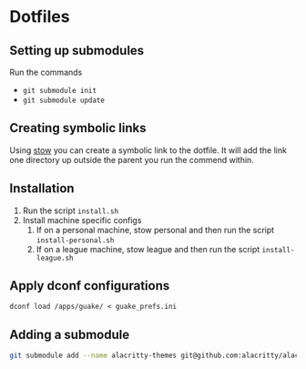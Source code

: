 # Dotfiles

## Setting up submodules

Run the commands

- `git submodule init`
- `git submodule update`

## Creating symbolic links

Using [stow](https://www.gnu.org/software/stow/) you can create a symbolic link to the dotfile. It will add the link one directory up outside the parent you run the commend within.

## Installation

1. Run the script `install.sh`
2. Install machine specific configs
   1. If on a personal machine, stow personal and then run the script `install-personal.sh`
   2. If on a league machine, stow league and then run the script `install-league.sh`

## Apply dconf configurations

```
dconf load /apps/guake/ < guake_prefs.ini
```

## Adding a submodule

```sh
git submodule add --name alacritty-themes git@github.com:alacritty/alacritty-theme.git alacritty/.config/alacritty/themes
```
